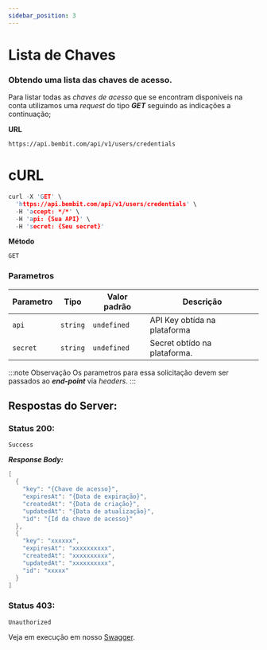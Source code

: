 ```yaml
---
sidebar_position: 3
---
```


# Lista de Chaves

### Obtendo uma lista das chaves de acesso.

Para listar todas as _chaves de acesso_ que se encontram disponiveis na conta utilizamos uma _request_ do tipo **_GET_** seguindo as indicações a continuação;

**URL**

```
https://api.bembit.com/api/v1/users/credentials
```

# cURL

```c
curl -X 'GET' \
  'https://api.bembit.com/api/v1/users/credentials' \
  -H 'accept: */*' \
  -H 'api: {Sua API}' \
  -H 'secret: {Seu secret}'
```

**Método**

```
GET
```

### Parametros

| Parametro | Tipo     | Valor padrão | Descrição                    |
| --------- | -------- | ------------ | ---------------------------- |
| `api`     | `string` | `undefined`  | API Key obtída na plataforma |
| `secret`  | `string` | `undefined`  | Secret obtído na plataforma. |

:::note Observação
Os parametros para essa solicitação devem ser passados ao **_end-point_** via _headers_.
:::

## Respostas do Server:

### Status 200:

    Success

**_Response Body:_**

```c
[
  {
    "key": "{Chave de acesso}",
    "expiresAt": "{Data de expiração}",
    "createdAt": "{Data de criação}",
    "updatedAt": "{Data de atualização}",
    "id": "{Id da chave de acesso}"
  },
  {
    "key": "xxxxxx",
    "expiresAt": "xxxxxxxxxx",
    "createdAt": "xxxxxxxxxx",
    "updatedAt": "xxxxxxxxxx",
    "id": "xxxxx"
  }
]
```

### Status 403:

    Unauthorized

Veja em execução em nosso [Swagger](https://api.bembit.com/docs/#/Users/get_users_credentials).
